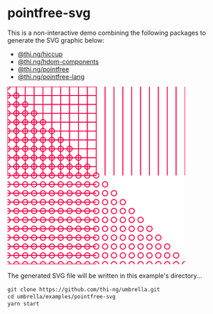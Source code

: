 # pointfree-svg

This is a non-interactive demo combining the following packages to generate the SVG graphic below:

- [@thi.ng/hiccup](https://github.com/thi-ng/umbrella/tree/master/packages/hiccup)
- [@thi.ng/hdom-components](https://github.com/thi-ng/umbrella/tree/master/packages/hdom-components)
- [@thi.ng/pointfree](https://github.com/thi-ng/umbrella/tree/master/packages/pointfree)
- [@thi.ng/pointfree-lang](https://github.com/thi-ng/umbrella/tree/master/packages/pointfree-lang)

![generated result](./output.svg)

The generated SVG file will be written in this example's directory...

```
git clone https://github.com/thi-ng/umbrella.git
cd umbrella/examples/pointfree-svg
yarn start
```
